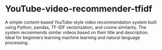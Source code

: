 # YouTube-video-recommender-tfidf
A simple content-based YouTube-style video recommendation system built using Python, pandas, TF-IDF vectorization, and cosine similarity. The system recommends similar videos based on their title and description. Ideal for beginners learning machine learning and natural language processing.
